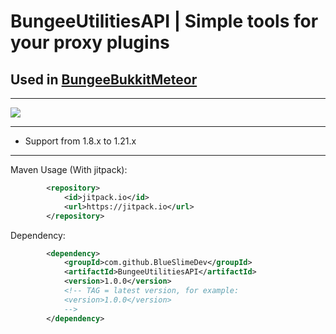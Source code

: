 # BungeeUtilitiesAPI | Simple tools for your proxy plugins
## Used in [BungeeBukkitMeteor](https://github.com/MrUniverse44/BungeeBukkitMeteor)

---

[![](https://jitpack.io/v/BlueSlimeDev/BungeeUtilitiesAPI.svg)](https://jitpack.io/#BlueSlimeDev/BungeeUtilitiesAPI)

---

* Support from 1.8.x to 1.21.x

---

Maven Usage (With jitpack):
```XML
        <repository>
            <id>jitpack.io</id>
            <url>https://jitpack.io</url>
        </repository>
```

Dependency:
```XML
        <dependency>
            <groupId>com.github.BlueSlimeDev</groupId>
            <artifactId>BungeeUtilitiesAPI</artifactId>
            <version>1.0.0</version>
            <!-- TAG = latest version, for example:
            <version>1.0.0</version>
            -->
        </dependency>
```